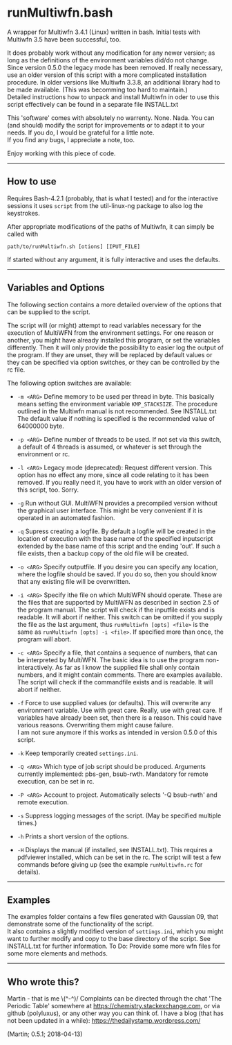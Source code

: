 # runMultiwfn.bash

A wrapper for Multiwfn 3.4.1 (Linux) written in bash.
Initial tests with Multiwfn 3.5 have been successful, too.

It does probably work without any modification for any newer
version; as long as the definitions of the environment variables 
did/do not change.
Since version 0.5.0 the legacy mode has been removed.
If really necessary, use an older version of this script with
a more complicated installation procedure.
In older versions like Multiwfn 3.3.8, 
an additional library had to be made available.
(This was becomming too hard to maintain.)  
Detailed instructions how to unpack and install Multiwfn in
oder to use this script effectively can be found in a separate
file INSTALL.txt 

This 'software' comes with absolutely no warrenty. None. Nada.
You can (and should) modify the script for improvements
or to adapt it to your needs. If you do, I would be grateful 
for a little note.  
If you find any bugs, I appreciate a note, too.

Enjoy working with this piece of code.

---

## How to use

Requires Bash-4.2.1 (probably, that is what I tested) and 
for the interactive sessions it uses `script` from
the util-linux-ng package to also log the keystrokes.

After appropriate modifications of the paths of Multiwfn,
it can simply be called with

```
path/to/runMultiwfn.sh [otions] [IPUT_FILE]
```

If started without any argument, it is fully interactive 
and uses the defaults.

---

## Variables and Options

The following section contains a more detailed overview
of the options that can be supplied to the script.

The script will (or might) attempt to read variables necessary for
the execution of MultiWFN from the environment settings.
For one reason or another, you might have already installed 
this program, or set the variables differently.
Then it will only provide the possibility to easier log the 
output of the program.
If they are unset, they will be replaced by default values
or they can be specified via option switches,
or they can be controlled by the rc file.

The following option switches are available:
 
  - `-m <ARG>`
       Define memory to be used per thread in byte.
       This basically means setting the environment
       variable `KMP_STACKSIZE`.
       The procedure outlined in the Multiwfn manual
       is not recommended. See INSTALL.txt
       The default value if nothing is specified is the
       recommended value of 64000000 byte.

  - `-p <ARG>`
       Define number of threads to be used.
       If not set via this switch, a default of 4 threads
       is assumed, or whatever is set through the environment or rc.

  - `-l <ARG>`
       Legacy mode (deprecated): Request different version.
       This option has no effect any more, since all code 
       relating to it has been removed.
       If you really need it, you have to work with an older
       version of this script, too. Sorry.

  - `-g`
       Run without GUI.
       MultiWFN provides a precompiled version without the 
       graphical user interface. This might be very convenient
       if it is operated in an automated fashion.  

  - `-q`
       Supress creating a logfile.
       By default a logfile will be created in the 
       location of execution with the base name of the
       specified inputscript extended by the base name of this
       script and the ending 'out'.
       If such a file exists, then a backup copy of the old
       file will be created.

  - `-o <ARG>` 
       Specify outputfile.
       If you desire you can specify any location, 
       where the logfile should be saved. If you do 
       so, then you should know that any existing file
       will be overwritten.

  - `-i <ARG>`
       Specify ithe file on which MultiWFN should operate.
       These are the files that are supported by
       MultiWFN as described in section 2.5 of the program manual.
       The script will check if the inputfile exists
       and is readable. It will abort if neither.
       This switch can be omitted if you supply the 
       file as the last argument, thus
       `runMultiwfn [opts] <file>` is the same as
       `runMultiwfn [opts] -i <file>`.
       If specified more than once, the program will abort. 

  - `-c <ARG>`
       Specify a file, that contains a sequence of 
       numbers, that can be interpreted by MultiWFN.
       The basic idea is to use the program non-interactively. 
       As far as I know the supplied file shall only contain numbers,
       and it might contain comments.
       There are examples available.
       The script will check if the commandfile exists
       and is readable. It will abort if neither.

  - `-f`
       Force to use supplied values (or defaults).
       This will overwrite any environment variable.
       Use with great care.
       Really, use with great care. If variables have 
       already been set, then there is a reason. This
       could have various reasons. Overwriting them 
       might cause failure.  
       I am not sure anymore if this works as intended in version
       0.5.0 of this script.

  - `-k`
       Keep temporarily created `settings.ini`.

  - `-Q <ARG>`
       Which type of job script should be produced.
       Arguments currently implemented: pbs-gen, bsub-rwth.
       Mandatory for remote execution, can be set in rc.

  - `-P <ARG>`
       Account to project.
       Automatically selects '-Q bsub-rwth' and remote execution.

  - `-s`
       Suppress logging messages of the script.
       (May be specified multiple times.)

  - `-h`
       Prints a short version of the options.

  - `-H`
       Displays the manual (if installed, see INSTALL.txt).
       This requires a pdfviewer installed, which can be set in the rc.
       The script will test a few commands before giving up (see the
       example `runMultiwfn.rc` for details). 

---

## Examples

The examples folder contains a few files generated with Gaussian 09, 
that demonstrate some of the functionality of the script.  
It also contains a slightly modified version of `settings.ini`,
which you might want to further modify and copy to the base 
directory of the script.
See INSTALL.txt for further information.
To Do: Provide some more wfn files for some more elements and methods.

---

## Who wrote this?

Martin - that is me \\(^-^)/
Complaints can be directed through the chat 'The Periodic Table'
somewhere at https://chemistry.stackexchange.com,
or via github (polyluxus), or any other way you can think of.
I have a blog (that has not been updated in a while): 
https://thedailystamp.wordpress.com/

(Martin; 0.5.1; 2018-04-13)
